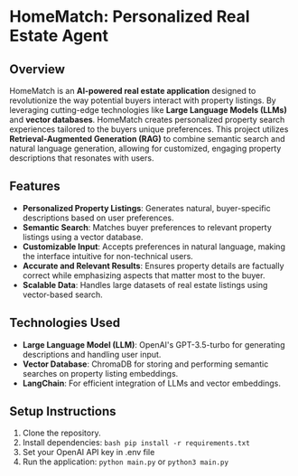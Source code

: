 # HomeMatch: Personalized Real Estate Agent

## Overview
HomeMatch is an **AI-powered real estate application** designed to revolutionize the way potential buyers interact with property listings. By leveraging cutting-edge technologies like **Large Language Models (LLMs)** and **vector databases**. HomeMatch creates personalized property search experiences tailored to the buyers unique preferences. This project utilizes **Retrieval-Augmented Generation (RAG)** to combine semantic search and natural language generation, allowing for customized, engaging property descriptions that resonates with users.

## Features
- **Personalized Property Listings**: Generates natural, buyer-specific descriptions based on user preferences.
- **Semantic Search**: Matches buyer preferences to relevant property listings using a vector database.
- **Customizable Input**: Accepts preferences in natural language, making the interface intuitive for non-technical users.
- **Accurate and Relevant Results**: Ensures property details are factually correct while emphasizing aspects that matter most to the buyer.
- **Scalable Data**: Handles large datasets of real estate listings using vector-based search.

## Technologies Used
- **Large Language Model (LLM)**: OpenAI's GPT-3.5-turbo for generating descriptions and handling user input.
- **Vector Database**: ChromaDB for storing and performing semantic searches on property listing embeddings.
- **LangChain**: For efficient integration of LLMs and vector embeddings.

## Setup Instructions
1. Clone the repository.
2. Install dependencies: `bash pip install -r requirements.txt`
3. Set your OpenAI API key in .env file
4. Run the application: `python main.py` or `python3 main.py`

